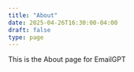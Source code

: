 ```yaml
---
title: "About"
date: 2025-04-26T16:30:00-04:00
draft: false
type: page
---
```


This is the About page for EmailGPT